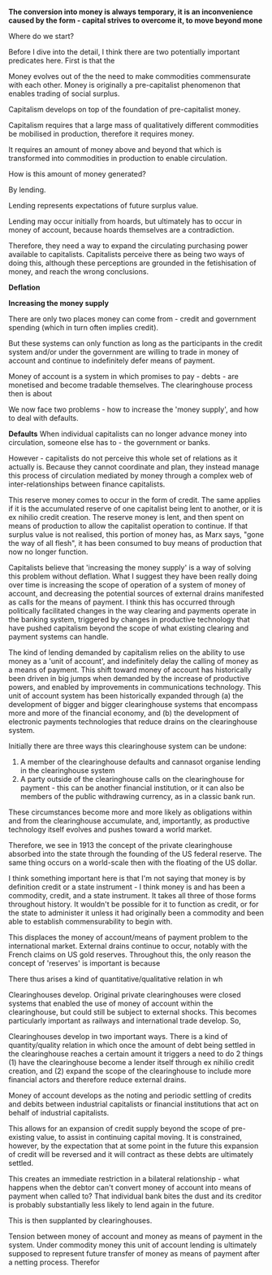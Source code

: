 

**The conversion into money is always temporary, it is an inconvenience caused by the form - capital strives to overcome it, to move beyond mone**


Where do we start?

Before I dive into the detail, I think there are two potentially important predicates here. First is that the 

Money evolves out of the the need to make commodities commensurate with each other.
Money is originally a pre-capitalist phenomenon that enables trading of social surplus.

Capitalism develops on top of the foundation of pre-capitalist money.

Capitalism requires that a large mass of qualitatively different commodities be mobilised in production, therefore it requires money.

It requires an amount of money above and beyond that which is transformed into commodities in production to enable circulation.

How is this amount of money generated?

By lending.

Lending represents expectations of future surplus value.

Lending may occur initially from hoards, but ultimately has to occur in money of account, because hoards themselves are a contradiction.

Therefore, they need a way to expand the circulating purchasing power available to capitalists. Capitalists perceive there as being two ways of doing this, although these perceptions are grounded in the fetishisation of money, and reach the wrong conclusions.

**Deflation**

**Increasing the money supply**

There are only two places money can come from - credit and government spending (which in turn often implies credit).

But these systems can only function as long as the participants in the credit system and/or under the government are willing to trade in money of account and continue to indefinitely defer means of payment. 

Money of account is a system in which promises to pay - debts - are monetised and become tradable themselves. The clearinghouse process then is about 

We now face two problems - how to increase the 'money supply', and how to deal with defaults.

**Defaults**
When individual capitalists can no longer advance money into circulation, someone else has to - the government or banks.

However - capitalists do not perceive this whole set of relations as it actually is. Because they cannot coordinate and plan, they instead manage this process of circulation mediated by money through a complex web of inter-relationships between finance capitalists.

This reserve money comes to occur in the form of credit. The same applies if it is the accumulated reserve of one capitalist being lent to another, or it is ex nihilio credit creation. The reserve money is lent, and then spent on means of production to allow the capitalist operation to continue. If that surplus value is not realised, this portion of money has, as Marx says, "gone the way of all flesh", it has been consumed to buy means of production that now no longer function.

Capitalists believe that 'increasing the money supply' is a way of solving this problem without deflation. What I suggest they have been really doing over time is increasing the scope of operation of a system of money of account, and decreasing the potential sources of external drains manifested as calls for the means of payment. I think this has occurred through politically facilitated changes in the way clearing and payments operate in the banking system, triggered by changes in productive technology that have pushed capitalism beyond the scope of what existing clearing and payment systems can handle.

The kind of lending demanded by capitalism relies on the ability to use money as a 'unit of account', and indefinitely delay the calling of money as a means of payment.
This shift toward money of account has historically been driven in big jumps when demanded by the increase of productive powers, and enabled by improvements in communications technology.
This unit of account system has been historically expanded through (a) the development of bigger and bigger clearinghouse systems that encompass more and more of the financial economy, and (b) the development of electronic payments technologies that reduce drains on the clearinghouse system.

Initially there are three ways this clearinghouse system can be undone:
1. A member of the clearinghouse defaults and cannasot organise lending in the clearinghouse system
2. A party outside of the clearinghouse calls on the clearinghouse for payment - this can be another financial institution, or it can also be members of the public withdrawing currency, as in a classic bank run.

These circumstances become more and more likely as obligations within and from the clearinghouse accumulate, and, importantly, as productive technology itself evolves and pushes toward a world market.

Therefore, we see in 1913 the concept of the private clearinghouse absorbed into the state through the founding of the US federal reserve.
The same thing occurs on a world-scale then with the floating of the US dollar.

I think something important here is that I'm not saying that money is by definition credit or a state instrument - I think money is and has been a commodity, credit, and a state instrument. It takes all three of those forms throughout history. It wouldn't be possible for it to function as credit, or for the state to administer it unless it had originally been a commodity and been able to establish commensurability to begin with.



This displaces the money of account/means of payment problem to the international market. External drains continue to occur, notably with the French claims on US gold reserves.
Throughout this, the only reason the concept of 'reserves' is important is because 

There thus arises a kind of quantitative/qualitative relation in wh

Clearinghouses develop. Original private clearinghouses were closed systems that enabled the use of money of account within the clearinghouse, but could still be subject to external shocks. This becomes particularly important as railways and international trade develop. So,

Clearinghouses develop in two important ways. There is a kind of quantity/quality relation in which once the amount of debt being settled in the clearinghouse reaches a certain amount it triggers a need to do 2 things (1) have the clearinghouse become a lender itself through ex nihilio credit creation, and (2) expand the scope of the clearinghouse to include more financial actors and therefore reduce external drains.


Money of account develops as the noting and periodic settling of credits and debits between industrial capitalists or financial institutions that act on behalf of industrial capitalists.

This allows for an expansion of credit supply beyond the scope of pre-existing value, to assist in continuing capital moving. It is constrained, however, by the expectation that at some point in the future this expansion of credit will be reversed and it will contract as these debts are ultimately settled.

This creates an immediate restriction in a bilateral relationship - what happens when the debtor can't convert money of account into means of payment when called to? That individual bank bites the dust and its creditor is probably substantially less likely to lend again in the future.

This is then supplanted by clearinghouses.


Tension between money of account and money as means of payment in the system.
Under commodity money this unit of account lending is ultimately supposed to represent future transfer of money as means of payment after a netting process.
Therefor